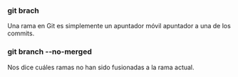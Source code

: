 ### git brach 
Una rama en Git es simplemente un apuntador móvil apuntador a una de los commits.

### git branch --no-merged
Nos dice cuáles ramas no han sido fusionadas a la rama actual.